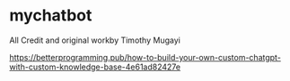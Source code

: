 # mychatbot

All Credit and original workby Timothy Mugayi

https://betterprogramming.pub/how-to-build-your-own-custom-chatgpt-with-custom-knowledge-base-4e61ad82427e

